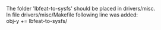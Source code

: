 The folder 'lbfeat-to-sysfs' should be placed in drivers/misc.  
In file drivers/misc/Makefile following line was added:  
obj-y += lbfeat-to-sysfs/  

